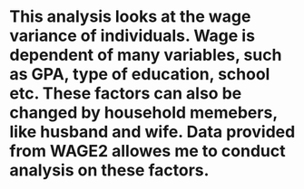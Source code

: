 # This analysis looks at the wage variance of individuals. Wage is dependent of many variables, such as GPA, type of education, school etc. These factors can also be changed by household memebers, like husband and wife. Data provided from WAGE2 allowes me to conduct analysis on these factors.
